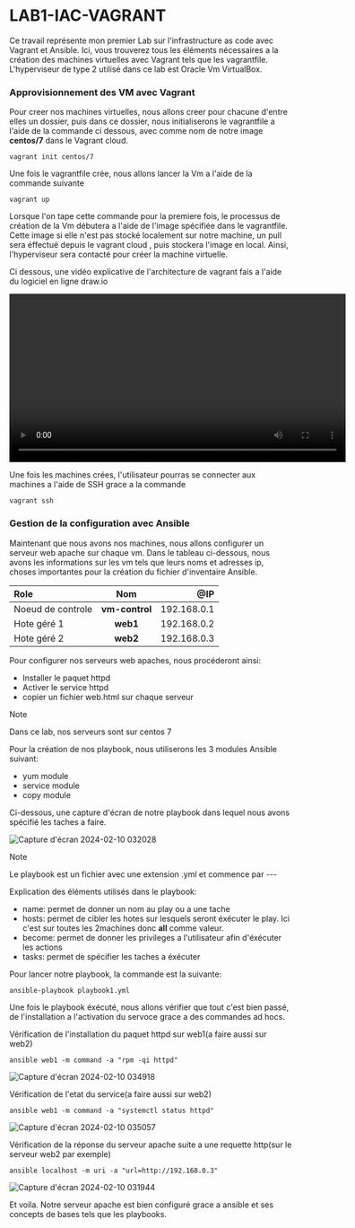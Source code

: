 # LAB1-IAC-VAGRANT

Ce travail représente mon premier Lab sur l'infrastructure as code avec Vagrant et Ansible. Ici, vous trouverez tous les éléments nécessaires a
la création des machines virtuelles avec Vagrant tels que les vagrantfile. L'hyperviseur de type 2 utilisé dans ce lab est Oracle Vm VirtualBox.

### Approvisionnement des VM avec Vagrant

Pour creer nos machines virtuelles, nous allons creer pour chacune d'entre elles un dossier, puis dans ce dossier, nous initialiserons le vagrantfile a l'aide de la commande ci dessous, avec comme nom de notre image **centos/7** dans le Vagrant cloud.

```
vagrant init centos/7
```

Une fois le vagrantfile crée, nous allons lancer la Vm a l'aide de la commande suivante

```
vagrant up
```

Lorsque l'on tape cette commande pour la premiere fois, le processus de création de la Vm débutera a l'aide de l'image spécifiée dans le vagrantfile.
Cette image si elle n'est pas stocké localement sur notre machine, un pull sera éffectué depuis le vagrant cloud , puis stockera l'image en local.
Ainsi, l'hyperviseur sera contacté pour créer la machine virtuelle.

Ci dessous, une vidéo explicative de l'architecture de vagrant fais a l'aide du logiciel en ligne draw.io

<video src="/videos/vagrant.mp4" width="600" height="300" controls></video>

Une fois les machines crées, l'utilisateur pourras se connecter aux machines a l'aide de SSH grace a la commande

```
vagrant ssh
```

### Gestion de la configuration avec Ansible

Maintenant que nous avons nos machines, nous allons configurer un serveur web apache sur chaque vm.
Dans le tableau ci-dessous, nous avons les informations sur les vm tels que leurs noms et adresses ip, choses importantes pour la création du fichier d'inventaire Ansible.

| Role              |      Nom       |         @IP |
| :---------------- | :------------: | ----------: |
| Noeud de controle | **vm-control** | 192.168.0.1 |
| Hote géré 1       |    **web1**    | 192.168.0.2 |
| Hote géré 2       |    **web2**    | 192.168.0.3 |

Pour configurer nos serveurs web apaches, nous procéderont ainsi:

- Installer le paquet httpd
- Activer le service httpd
- copier un fichier web.html sur chaque serveur

> [!NOTE]
> Dans ce lab, nos serveurs sont sur centos 7

Pour la création de nos playbook, nous utiliserons les 3 modules Ansible suivant:

- yum module
- service module
- copy module

Ci-dessous, une capture d'écran de notre playbook dans lequel nous avons spécifié les taches a faire.

![Capture d'écran 2024-02-10 032028](https://github.com/Anida-Assane/LAB1-IAC-Ansible/assets/96641266/3a4d5895-1b94-4e88-8c3e-c1532dd269ab)

> [!NOTE]
> Le playbook est un fichier avec une extension .yml et commence par ---

Explication des éléments utilisés dans le playbook:

- name: permet de donner un nom au play ou a une tache
- hosts: permet de cibler les hotes sur lesquels seront éxécuter le play. Ici c'est sur toutes les 2machines donc **all** comme valeur.
- become: permet de donner les privileges a l'utilisateur afin d'éxécuter les actions
- tasks: permet de spécifier les taches a éxécuter

Pour lancer notre playbook, la commande est la suivante:

```
ansible-playbook playbook1.yml
```

Une fois le playbook éxécuté, nous allons vérifier que tout c'est bien passé, de l'installation a l'activation du servoce grace a des commandes ad hocs.

Vérification de l'installation du paquet httpd sur web1(a faire aussi sur web2)

```
ansible web1 -m command -a "rpm -qi httpd"
```

![Capture d'écran 2024-02-10 034918](https://github.com/Anida-Assane/LAB1-IAC-Ansible/assets/96641266/a59b4dfe-7147-43bc-b43c-c6247eeb2055)

Vérification de l'etat du service(a faire aussi sur web2)

```
ansible web1 -m command -a "systemctl status httpd"
```

![Capture d'écran 2024-02-10 035057](https://github.com/Anida-Assane/LAB1-IAC-Ansible/assets/96641266/957aff75-0dfc-4d23-8fec-e4d9ae3cbc16)

Vérification de la réponse du serveur apache suite a une requette http(sur le serveur web2 par exemple)

```
ansible localhost -m uri -a "url=http://192.168.0.3"
```

![Capture d'écran 2024-02-10 031944](https://github.com/Anida-Assane/LAB1-IAC-Ansible/assets/96641266/5e77f882-bc7d-4633-a8ef-85963fcd3ec8)

Et voila. Notre serveur apache est bien configuré grace a ansible et ses concepts de bases tels que les playbooks.
